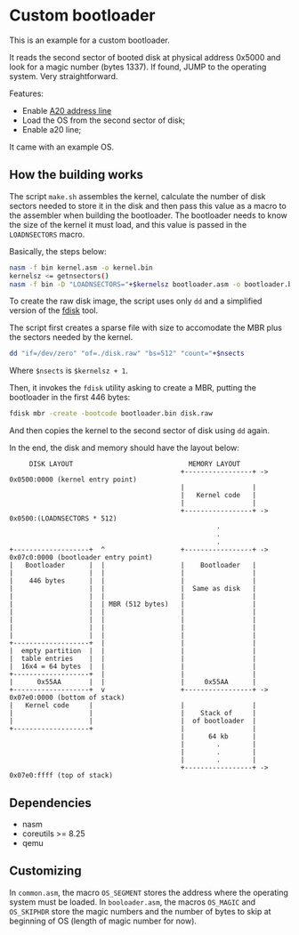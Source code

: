 # Custom bootloader

This is an example for a custom bootloader.

It reads the second sector of booted disk at physical address 0x5000 and
look for a magic number (bytes 1337). If found, JUMP to the operating
system. Very straightforward.

Features:

- Enable [A20 address line](http://wiki.osdev.org/A20_Line)
- Load the OS from the second sector of disk;
- Enable a20 line;

It came with an example OS.

## How the building works

The script `make.sh` assembles the kernel, calculate the number of
disk sectors needed to store it in the disk and then pass this value
as a macro to the assembler when building the bootloader. The
bootloader needs to know the size of the kernel it must load, and this
value is passed in the `LOADNSECTORS` macro.

Basically, the steps below:

```sh
nasm -f bin kernel.asm -o kernel.bin
kernelsz <= getnsectors()
nasm -f bin -D "LOADNSECTORS="+$kernelsz bootloader.asm -o bootloader.bin
```

To create the raw disk image, the script uses only `dd` and a simplified
version of the
[fdisk](https://github.com/tiago4orion/enzo/tree/feat/fdisk/cmd/fdisk)
tool.

The script first creates a sparse file with size to accomodate the MBR
plus the sectors needed by the kernel.

```sh
dd "if=/dev/zero" "of=./disk.raw" "bs=512" "count="+$nsects
```

Where `$nsects` is `$kernelsz + 1`.

Then, it invokes the `fdisk` utility asking to create a MBR, putting
the bootloader in the first 446 bytes:

```sh
fdisk mbr -create -bootcode bootloader.bin disk.raw
```

And then copies the kernel to the second sector of disk using `dd` again.

In the end, the disk and memory should have the layout below:

         DISK LAYOUT                             MEMORY LAYOUT
                                               +-----------------+ -> 0x0500:0000 (kernel entry point)
                                               |                 |
                                               |   Kernel code   |
                                               |                 | 
                                               +-----------------+ -> 0x0500:(LOADNSECTORS * 512)
                                                        .
                                                        .
                                                        .
    +-------------------+  ^                   +-----------------+ -> 0x07c0:0000 (bootloader entry point)
    |   Bootloader      |  |                   |    Bootloader   |
    |                   |  |                   |                 |
    |    446 bytes      |  |                   |                 |
    |                   |  |                   |  Same as disk   |
    |                   |  |                   |                 |
    |                   |  | MBR (512 bytes)   |                 |
    |                   |  |                   |                 |
    |                   |  |                   |                 |
    |                   |  |                   |                 |
    |                   |  |                   |                 |
    +-------------------+  |                   |                 |
    |  empty partition  |  |                   |                 |
    |  table entries    |  |                   |                 |
    |  16x4 = 64 bytes  |  |                   |                 |
    +-------------------+  |                   |                 |
    |      0x55AA       |  |                   |     0x55AA      |
    +-------------------+  v                   +-----------------+ -> 0x07e0:0000 (bottom of stack)
    |   Kernel code     |                      |                 |
    |                   |                      |    Stack of     |
    |                   |                      |  of bootloader  |
    +-------------------+                      |                 |
                                               |      64 kb      |
                                               |        .        |
                                               |        .        |
                                               |        .        |
                                               +-----------------+ -> 0x07e0:ffff (top of stack)
                                               
## Dependencies

- nasm
- coreutils >= 8.25
- qemu

## Customizing

In `common.asm`, the macro `OS_SEGMENT` stores the address where the
operating system must be loaded.
In `booloader.asm`, the macros `OS_MAGIC` and `OS_SKIPHDR` store the
magic numbers and the number of bytes to skip at beginning of OS
(length of magic number for now).
